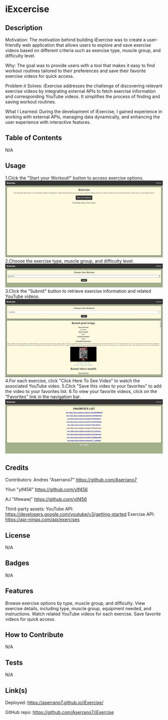 # iExcercise

## Description

Motivation: The motivation behind building iExercise was to create a user-friendly web application that allows users to explore and save exercise videos based on different criteria such as exercise type, muscle group, and difficulty level.

Why: The goal was to provide users with a tool that makes it easy to find workout routines tailored to their preferences and save their favorite exercise videos for quick access.

Problem it Solves: iExercise addresses the challenge of discovering relevant exercise videos by integrating external APIs to fetch exercise information and corresponding YouTube videos. It simplifies the process of finding and saving workout routines.

What I Learned: During the development of iExercise, I gained experience in working with external APIs, managing data dynamically, and enhancing the user experience with interactive features.

## Table of Contents

N/A

## Usage

1.Click the "Start your Workout!" button to access exercise options.
![This is a screenshot of the whole webpage](./assets/images/1.JPG)
2.Choose the exercise type, muscle group, and difficulty level.
![This is a screenshot of the whole webpage](./assets/images/2.JPG)
3.Click the "Submit" button to retrieve exercise information and related YouTube videos.
![This is a screenshot of the whole webpage](./assets/images/3.JPG)
4.For each exercise, click "Click Here To See Video" to watch the associated YouTube video.
5.Click "Save this video to your favorites" to add the video to your favorites list.
6.To view your favorite videos, click on the "Favorites" link in the navigation bar.
![This is a screenshot of the whole webpage](./assets/images/4.JPG)

## Credits
Contributors:
Andres "Aserrano7" https://github.com/Aserrano7

Yilun "ylf456" https://github.com/ylf456


AJ "lifewawj" https://github.com/ylf456

Third-party assets:
YouTube API: https://developers.google.com/youtube/v3/getting-started
Exercise API: https://api-ninjas.com/api/exercises

## License

N/A

## Badges

N/A

## Features

Browse exercise options by type, muscle group, and difficulty.
View exercise details, including type, muscle group, equipment needed, and instructions.
Watch related YouTube videos for each exercise.
Save favorite videos for quick access.

## How to Contribute

N/A

## Tests

N/A

## Link(s)

Deployed: https://aserrano7.github.io/iExercise/

GitHub repo:  https://github.com/Aserrano7/iExercise